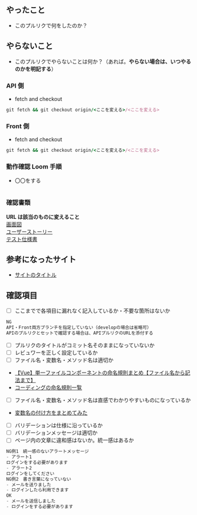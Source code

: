 ## やったこと

- このプルリクで何をしたのか？

## やらないこと

- このプルリクでやらないことは何か？（あれば。**やらない場合は、いつやるのかを明記する**）

### API 側

- fetch and checkout

```ruby
git fetch && git checkout origin/<ここを変える>/<ここを変える>
```

### Front 側

- fetch and checkout

```ruby
git fetch && git checkout origin/<ここを変える>/<ここを変える>
```

### 動作確認 Loom 手順

- 〇〇をする

```ruby

```

### 確認書類

**URL は該当のものに変えること**  
[画面図](https://xd.adobe.com/view/fbf6c289-81b2-4a4c-80fe-12a68930cc3b-aea5/grid/)  
[ユーザーストーリー](https://docs.google.com/spreadsheets/d/1lORIuXfr7PV5dslAHE4NnRGgNqk0hJ5krfN-tV2YKq8/edit#gid=0)  
[テスト仕様書](https://docs.google.com/spreadsheets/d/12xMuHo1K8Fd7FIB7rqeioxdWmrWw7aYK4QZ_Clsfk5Q/edit#gid=1789577746)

## 参考になったサイト

- [サイトのタイトル](なければ　「なし」　と記入)

## 確認項目
- [ ] ここまでで各項目に漏れなく記入しているか・不要な箇所はないか
```javascript
NG
API・Front両方ブランチを指定していない（developの場合は省略可）
APIのプルリクとセットで確認する場合は、APIプルリクのURLを添付する
```
- [ ] プルリクのタイトルがコミット名そのままになっていないか
- [ ] レビュワーを正しく設定しているか
- [ ] ファイル名・変数名・メソッド名は適切か
- [【Vue】単一ファイルコンポーネントの命名規則まとめ【ファイル名から記法まで】](https://qiita.com/ngron/items/ab2a17ae483c95a2f15e)
- [コーディングの命名規則一覧](https://murashun.jp/article/programming/naming-conventions.html)
- [ ] ファイル名・変数名・メソッド名は直感でわかりやすいものになっているか
- [変数名の付け方をまとめてみた](https://zenn.dev/naoki_oshiumi/articles/aad7e1b3719fad)
- [ ] バリデーションは仕様に沿っているか
- [ ] バリデーションメッセージは適切か
- [ ] ページ内の文章に違和感はないか。統一感はあるか

```javascript
NG例1　統一感のないアラートメッセージ
- アラート1
ログインをする必要があります
- アラート2
ログインをしてください
NG例2　書き言葉になっていない
- メールを送りました
- ログインしたら利用できます
OK
- メールを送信しました
- ログインをする必要があります
```
